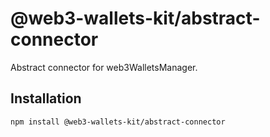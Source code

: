# @web3-wallets-kit/abstract-connector

Abstract connector for web3WalletsManager.

## Installation

`npm install @web3-wallets-kit/abstract-connector`
